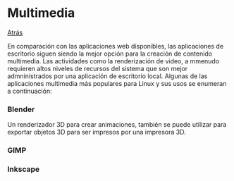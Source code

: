 # Multimedia
<a href=../README.md>Atrás</a>

En comparación con las aplicaciones web disponibles, las aplicaciones de escritorio siguen siendo la mejor opción para la creación de contenido multimedia. Las actividades como la renderización de video, a mmenudo requieren altos niveles de recursos del sistema que son mejor admninistrados por una aplicación de escritorio local. Algunas de las aplicaciones multimedia más populares para Linux y sus usos se enumeran a continuación:

<h3>Blender</h3>
Un renderizador 3D para crear animaciones, también se puede utilizar para exportar objetos 3D para ser impresos por una impresora 3D.

<h3>GIMP</h3>
<h3>Inkscape</h3>
